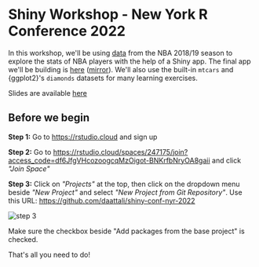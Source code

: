 # Shiny Workshop - New York R Conference 2022

In this workshop, we'll be using [data](https://www.kaggle.com/schmadam97/nba-regular-season-stats-20182019) from the NBA 2018/19 season to explore the stats of NBA players with the help of a Shiny app. The final app we'll be building is [here](https://daattali.com/shiny/nba2018/) ([mirror](https://daattali.shinyapps.io/nba2018/)). We'll also use the built-in `mtcars` and {ggplot2}'s `diamonds` datasets for many learning exercises.

Slides are available [here](https://github.com/daattali/shiny-conf-nyr-2022/raw/master/2022%20NYR%20shiny%20workshop.pdf)

## Before we begin

**Step 1:** Go to https://rstudio.cloud and sign up

**Step 2:** Go to https://rstudio.cloud/spaces/247175/join?access_code=df6JfgVHcozoogcqMzOigot-BNKrfbNryOA8gaii and click *"Join Space"*

**Step 3:** Click on *"Projects"* at the top, then click on the dropdown menu beside *"New Project"* and select *"New Project from Git Repository"*. Use this URL: https://github.com/daattali/shiny-conf-nyr-2022

![step 3](https://i.imgur.com/epFGfde.png)

Make sure the checkbox beside "Add packages from the base project" is checked.

That's all you need to do!




